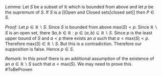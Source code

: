 *Lemma:* Let $S$ be a subset of $\mathbb{R}$ which is bounded from above and let $p$ be the supremum of $S$. If $S$ is a [[Open and Closed sets|closed set]] then $P\in S$.

*Proof:* Let $p\in\mathbb{R}\backslash S$. Since $S$ is bounded from above $\text{max}(S)<p$. Since $\mathbb{R}\backslash S$ is an open set, there $\exists a,b\in\mathbb{R}:p\in(a,b)\subseteq \mathbb{R}\backslash S$. Since $p$ is the least upper bound of $S$ and $a<p$ there exists an $a$ such that $a<\text{max}(S)<p$. Therefore $\text{max}(S)\in\mathbb{R}\backslash S$.  But this is a contradiction. Therefore our supposition is false. Hence $p\in S$.

*Remark:* In this proof there is an additional assumption of the existence of an $a\in\mathbb{R}\backslash S$ such that $a<\text{max}(S)$. We may need to prove this. #ToBeProven 


